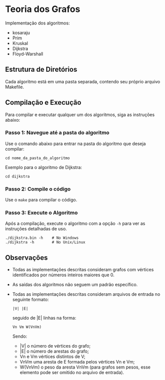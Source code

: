 # Teoria dos Grafos
 Implementação dos algoritmos: 
  * kosaraju
  * Prim
  * Kruskal
  * Dijkstra
  * Floyd-Warshall

## Estrutura de Diretórios
Cada algoritmo está em uma pasta separada, contendo seu próprio arquivo Makefile.

## Compilação e Execução

Para compilar e executar qualquer um dos algoritmos, siga as instruções abaixo:

### Passo 1: Navegue até a pasta do algoritmo

Use o comando abaixo para entrar na pasta do algoritmo que deseja compilar:

    cd nome_da_pasta_do_algoritmo

Exemplo para o algoritmo de Dijkstra:

    cd dijkstra

### Passo 2: Compile o código

Use o `make` para compilar o código.

### Passo 3: Execute o Algoritmo

Após a compilação, execute o algoritmo com a opção `-h` para ver as instruções detalhadas de uso.

    ./dijkstra.bin -h    # No Windows
    ./dijkstra -h        # No Unix/Linux

## Observações
  * Todas as implementações descritas consideram grafos com vértices identificados por números inteiros maiores que 0.
  * As saídas dos algoritmos não seguem um padrão específico.
  * Todas as implementações descritas consideram arquivos de entrada no seguinte formato:

      ```
      |V| |E|
      ```
      seguido de |E| linhas na forma:
      
      ```
      Vn Vm W(VnVm)
      ```
      Sendo: 
      * |V| o número de vértices do grafo;
      * |E| o número de arestas do grafo;
      * Vn e Vm vértices distintos de V;
      * VnVm uma aresta de E formada pelos vértices Vn e Vm;
      * W(VnVm) o peso da aresta VnVm (para grafos sem pesos, esse elemento pode ser omitido no arquivo de entrada).
